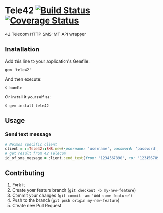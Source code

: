 # Tele42 [![Build Status](https://travis-ci.org/dotpromo/tele42.png?branch=master)](https://travis-ci.org/dotpromo/tele42) [![Coverage Status](https://coveralls.io/repos/dotpromo/tele42/badge.png)](https://coveralls.io/r/dotpromo/tele42)

42 Telecom HTTP SMS-MT API wrapper

## Installation

Add this line to your application's Gemfile:

    gem 'tele42'

And then execute:

    $ bundle

Or install it yourself as:

    $ gem install tele42

## Usage


### Send text message

```ruby
# Nexmos specific client
client = ::Tele42::SMS.new({username: 'username', password: 'password', server: 'https://server1.msgtoolbox.com'})
# get result from 42 Telecom
id_of_sms_message = client.send_text(from: '1234567890', to: '1234567890', text: 'Hello world!')
```

## Contributing

1. Fork it
2. Create your feature branch (`git checkout -b my-new-feature`)
3. Commit your changes (`git commit -am 'Add some feature'`)
4. Push to the branch (`git push origin my-new-feature`)
5. Create new Pull Request

